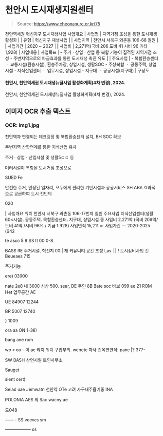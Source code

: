 # 천안시 도시재생지원센터

> Source: https://www.cheonanurc.or.kr/75

천안역세권 혁신지구 도시재생사업
사업개요
| 사업명 | 지역거점 조성을 통한 도시재생 활성화 |
| 유형 | 혁신지구 재생사업 |
| 사업지역 | 천안시 서북구 와촌동 106-68 일원 |
| 사업기간 | 2020 ~ 2027 |
| 사업비 | 2,271억(국비 206 도비 41 시비 96 기타 1,928) |
사업내용
| 사업목표 | - 주거ㆍ상업ㆍ산업 등 복합 기능이 집적된 지역거점 조성 - 주변지역으로의 파급효과를 통한 도시재생 촉진 유도 |
| 주요사업 | - 복합환승센터 ㆍ 교통시설(환승시설), 환승주차장, 상업시설, 생활SOC - 주상복합 ㆍ 공동주택, 상업시설 - 지식산업센터 ㆍ 업무시설, 상업시설 - 지구대 ㆍ 공공시설(지구대) |
구상도
#### 천안시, 천안역세권 도시재생뉴딜사업 활성화계획(4차 변경), 2024.
천안시, 천안역세권 도시재생뉴딜사업 활성화계획(4차 변경), 2024.

## 이미지 OCR 추출 텍스트

### OCR: img1.jpg
천안역과 연결되는 데크광장 및
북합환숭센터 설치, BH SOC 확보

주변지역 산학연계를 통한
지식산업 유치

주거ㆍ상업ㆍ산업시설 및 생활5ㅁㅁ 등

며러시설이 복항된 도시거점 조성으로

SUED Fe

안전한 주거, 안정된 일자리,
모두에게 편리한 기반시설과 공공서비스 SH
ABA 효과적으로 공급하여 도시 전반의

020

| 사업개요
워치 천안시 서북구 와촌동 106-17번지 일원
주요사업 지식산업센터(생활60<시설). 공동주택.
묵합환승센터. 지구대, 상엄시설 동
사업비 2.271억
(국비 206억/ 도비 41억 /시비 96% / 기금 1.928)
사업면적 15,211 or
사업가간 — 2020-2025 (642

te asco
5 8 SS tt 00 0-8

BASS RE 주거시설,
혁신지 00 | 재 커뮤니티 공간 조성
Las | |
! 도시점비사업 건 Beueaes 715

주거기능

ere)
03000

nate 2e8 내
3000
성상 500. sear, DE
주인 8B Bate soc 바보
099 ae
21 ROM Het 업무공간 AE

UE 84907 12244

BR 5007 12740

} 1009

ora
aa ON 1-38)

bang ane rom

wo « oo -
이 ae
켜지 워치 구입부의. wenete 자사
건옥연연석: pane |? 377-

SW BASH 상언시일 트인사무소

Sauget

sient
cert)

Seiad uae Jemwatn
천안역 OTe 고려
자구내주율기종 INA

POLONIA AES
의 Sac
wacny ae

도048

—— -
SS veeves sm

—————— os
